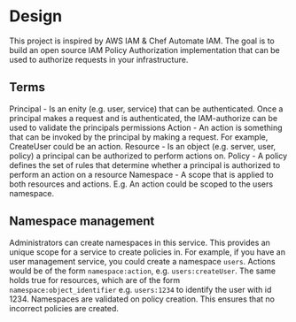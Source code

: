 # Design

This project is inspired by AWS IAM & Chef Automate IAM. The goal is to build an open source IAM Policy Authorization implementation that can be used to authorize requests in your infrastructure.

## Terms

Principal - Is an enity (e.g. user, service) that can be authenticated. Once a principal makes a request and is authenticated, the IAM-authorize can be used to validate the principals permissions
Action - An action is something that can be invoked by the principal by making a request. For example, CreateUser could be an action.
Resource - Is an object (e.g. server, user, policy) a principal can be authorized to perform actions on.
Policy - A policy defines the set of rules that determine whether a principal is authorized to perform an action on a resource
Namespace - A scope that is applied to both resources and actions. E.g. An action could be scoped to the users namespace.

## Namespace management

Administrators can create namespaces in this service. This provides an unique scope for a service to create policies in. For example, if you have an user management service, you could create a namespace `users`. Actions would be of the form `namespace:action`, e.g. `users:createUser`. The same holds true for resources, which are of the form `namespace:object_identifier` e.g. `users:1234` to identify the user with id 1234. Namespaces are validated on policy creation. This ensures that no incorrect policies are created.
